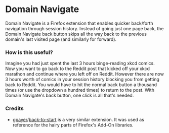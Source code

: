 # Domain Navigate

Domain Navigate is a Firefox extension that enables quicker back/forth navigation through session history.
Instead of going just one page back, the Domain Navigate back button skips all the way back to the previous domain's last visited page (and similarly for forward).

### How is this useful?

Imagine you had just spent the last 3 hours binge-reading xkcd comics.
Now you want to go back to the Reddit post that kicked off your xkcd marathon and continue where you left off on Reddit.
However there are now 3 hours worth of comics in your session history blocking you from getting back to Reddit.
You would have to hit the normal back button a thousand times (or use the dropdown a hundred times) to return to the post.
With Domain Navigate's back button, one click is all that's needed.

### Credits

*   [gpayer](https://github.com/gpayer)/[back-to-start](https://github.com/gpayer/back-to-start) is a very similar extension.
    It was used as reference for the hairy parts of Firefox's Add-On libraries.
